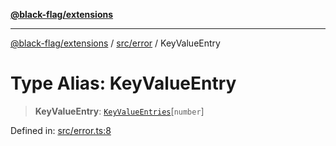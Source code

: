 [**@black-flag/extensions**](../../../README.md)

***

[@black-flag/extensions](../../../README.md) / [src/error](../README.md) / KeyValueEntry

# Type Alias: KeyValueEntry

> **KeyValueEntry**: [`KeyValueEntries`](KeyValueEntries.md)\[`number`\]

Defined in: [src/error.ts:8](https://github.com/Xunnamius/black-flag-extensions/blob/f26d26e5a4eef6b4a0f448bac9017f85ea6d5319/src/error.ts#L8)
